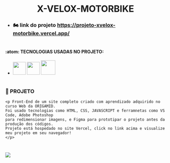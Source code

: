 # <h1 align="center"> X-VELOX-MOTORBIKE </h1>
* ### :motorcycle: link do projeto https://projeto-xvelox-motorbike.vercel.app/

#
#### :atom: TECNOLOGIAS USADAS NO PROJETO:
* <img src="https://cdn1.iconfinder.com/data/icons/logotypes/32/badge-html-5-512.png" width="40" height="40"> <img src="https://cdn1.iconfinder.com/data/icons/logotypes/32/badge-css-3-512.png" width="40" height="40"> <img src="https://cdn2.iconfinder.com/data/icons/designer-skills/128/code-programming-javascript-software-develop-command-language-256.png" width="45" height="45">

#
### :triangular_ruler: PROJETO
```
<p Front-End de um site completo criado com aprendizado adquirido no curso Web da ORIGAMID.
Foi usado tecnologias como HTML, CSS, JAVASCRIPT e ferramnetas como VS Code, Adobe Photoshop 
para redimensionar imagens, e Figma para prototipar o projeto antes da produção dos códigos.
Projeto está hospedado no site Vercel, click no link acima e visualize meu projeto em seu navegador!
</p>
```

# 
<img src="https://github.com/luizjxcoder/X-VELOX_MOTORBIKE/blob/master/motos-img/screenshot-projeto-xvelox1.png"/>
